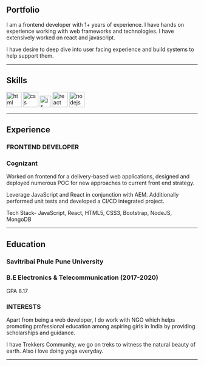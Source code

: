 ## Portfolio

I am a frontend developer with 1+ years of experience. I have hands on experience working with web frameworks and technologies. I have extensively worked on react and javascript.

I have desire to deep dive into user facing experience and build systems to help support them.

---

## Skills

<p align='left'>
  <img src="https://upload.wikimedia.org/wikipedia/commons/thumb/6/61/HTML5_logo_and_wordmark.svg/2048px-HTML5_logo_and_wordmark.svg.png" alt="html" width="40" height="40">
  <img src='https://upload.wikimedia.org/wikipedia/commons/thumb/d/d5/CSS3_logo_and_wordmark.svg/1200px-CSS3_logo_and_wordmark.svg.png' alt="css" width="40" height="40">
  <img src='https://upload.wikimedia.org/wikipedia/commons/6/6a/JavaScript-logo.png' height='30' width='auto' alt="js">
   <img src="https://upload.wikimedia.org/wikipedia/commons/thumb/a/a7/React-icon.svg/1280px-React-icon.svg.png" alt="react" width="auto" height="40"/>
   <img src="https://cdn.freebiesupply.com/logos/large/2x/nodejs-icon-logo-png-transparent.png" alt="nodejs" width="auto" height="40"/>
</p>

---

## Experience

### **FRONTEND DEVELOPER**
### Cognizant
Worked on frontend for a delivery-based web applications, designed and deployed numerous POC for new approaches to current front end strategy.

Leverage JavaScript and React in conjunction with AEM. Additionally performed unit tests and developed a CI/CD integrated project.

Tech Stack- JavaScript, React, HTML5, CSS3, Bootstrap, NodeJS, MongoDB

---

## Education

### **Savitribai Phule Pune University**
### B.E Electronics & Telecommunication (2017-2020)
GPA 8.17


### INTERESTS
Apart from being a web developer, I do work with NGO which helps promoting professional education among aspiring girls in India by providing scholarships and guidance.

I have Trekkers Community, we go on treks to witness the natural beauty of earth. Also i love doing yoga everyday.

---

